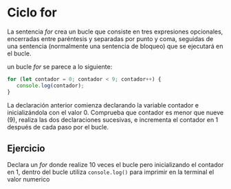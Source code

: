 # Ciclo for

La sentencia _for_ crea un bucle que consiste en tres expresiones opcionales, encerradas entre paréntesis y separadas por punto y coma, seguidas de una sentencia (normalmente una sentencia de bloqueo) que se ejecutará en el bucle.

un bucle _for_ se parece a lo siguiente:

```js
for (let contador = 0; contador < 9; contador++) {
   console.log(contador);
}
```

La declaración anterior comienza declarando la variable contador e inicializándola con el valor 0. Comprueba que contador es menor que nueve (9), realiza las dos declaraciones sucesivas, e incrementa el contador en 1 después de cada paso por el bucle.

## Ejercicio

Declara un _for_ donde realize 10 veces el bucle pero inicializando el contador en 1, dentro del bucle utiliza `console.log()` para imprimir en la terminal el valor numerico

